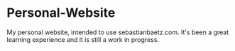 # Personal-Website
My personal website, intended to use sebastianbaetz.com. It's been a great learning experience and it is still a work in progress.
